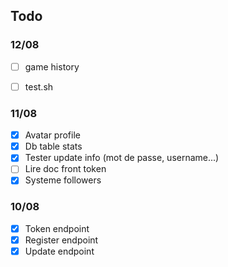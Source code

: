 ## Todo
### 12/08

- [ ] game history
- [ ] test.sh


### 11/08

- [x] Avatar profile
- [x] Db table stats
- [x] Tester update info (mot de passe, username...)
- [ ] Lire doc front token
- [x] Systeme followers

### 10/08

- [x] Token endpoint
- [x] Register endpoint
- [x] Update endpoint
